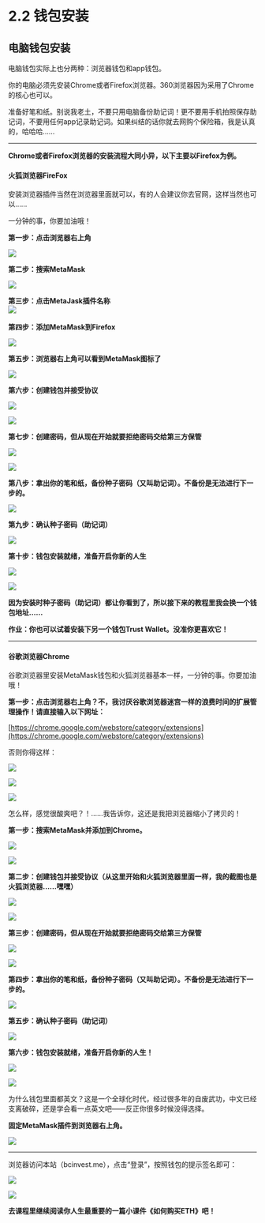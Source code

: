# 2.2 钱包安装

## 电脑钱包安装

电脑钱包实际上也分两种：浏览器钱包和app钱包。

你的电脑必须先安装Chrome或者Firefox浏览器。360浏览器因为采用了Chrome的核心也可以。

准备好笔和纸。别说我老土，不要只用电脑备份助记词！更不要用手机拍照保存助记词，不要用任何app记录助记词。如果纠结的话你就去网购个保险箱，我是认真的，哈哈哈……

***

**Chrome或者Firefox浏览器的安装流程大同小异，以下主要以Firefox为例。**

#### 火狐浏览器FireFox

安装浏览器插件当然在浏览器里面就可以，有的人会建议你去官网，这样当然也可以……

一分钟的事，你要加油哦！

**第一步：点击浏览器右上角**

![](https://bcinvest.me/images/articles/2020/2020-09-07\_firefox01.png)

**第二步：搜索MetaMask**

![](https://bcinvest.me/images/articles/2020/2020-09-07\_firefox02.png)

**第三步：点击MetaJask插件名称**\
![](https://bcinvest.me/images/articles/2020/2020-09-07\_firefox03.png)\
\
**第四步：添加MetaMask到Firefox**

![](https://bcinvest.me/images/articles/2020/2020-09-07\_firefox05.png)

**第五步：浏览器右上角可以看到MetaMask图标了**

![](https://bcinvest.me/images/articles/2020/2020-09-07\_firefox06.png)

**第六步：创建钱包并接受协议**

![](https://bcinvest.me/images/articles/2020/2020-09-07\_firefox07.png)

&#x20;

![](https://bcinvest.me/images/articles/2020/2020-09-07\_firefox08.png)

**第七步：创建密码，但从现在开始就要拒绝密码交给第三方保管**

![](https://bcinvest.me/images/articles/2020/2020-09-07\_firefox09.png)

&#x20;

![](https://bcinvest.me/images/articles/2020/2020-09-07\_firefox10.png)

**第八步：拿出你的笔和纸，备份种子密码（又叫助记词）。不备份是无法进行下一步的。**

![](https://bcinvest.me/images/articles/2020/2020-09-07\_firefox11.png)

**第九步：确认种子密码（助记词）**

![](https://bcinvest.me/images/articles/2020/2020-09-07\_firefox12.png)

**第十步：钱包安装就绪，准备开启你新的人生**

![](https://bcinvest.me/images/articles/2020/2020-09-07\_firefox13.png)

&#x20;

![](https://bcinvest.me/images/articles/2020/2020-09-07\_firefox14.png)

**因为安装时种子密码（助记词）都让你看到了，所以接下来的教程里我会换一个钱包地址……**

**作业：你也可以试着安装下另一个钱包Trust Wallet。没准你更喜欢它！**

***

#### 谷歌浏览器Chrome

谷歌浏览器里安装MetaMask钱包和火狐浏览器基本一样，一分钟的事。你要加油哦！

**第一步：点击浏览器右上角？不，我讨厌谷歌浏览器迷宫一样的浪费时间的扩展管理操作！请直接输入以下网址：**

[https://chrome.google.com/webstore/category/extensions](https://chrome.google.com/webstore/category/extensions)

否则你得这样：

![](https://bcinvest.me/images/articles/2020/chrome\_pc/metamask-pc-01.png)

&#x20;

![](https://bcinvest.me/images/articles/2020/chrome\_pc/metamask-pc-02.png)

&#x20;

![](https://bcinvest.me/images/articles/2020/chrome\_pc/metamask-pc-03.png)

怎么样，感觉很酸爽吧？！……我告诉你，这还是我把浏览器缩小了拷贝的！

**第一步：搜索MetaMask并添加到Chrome。**

![](https://bcinvest.me/images/articles/2020/chrome\_pc/metamask-pc-04.png)

&#x20;

![](https://bcinvest.me/images/articles/2020/chrome\_pc/metamask-pc-05.png)

**第二步：创建钱包并接受协议（从这里开始和火狐浏览器里面一样，我的截图也是火狐浏览器……嘿嘿）**

![](https://bcinvest.me/images/articles/2020/2020-09-07\_firefox07.png)

&#x20;

![](https://bcinvest.me/images/articles/2020/2020-09-07\_firefox08.png)

**第三步：创建密码，但从现在开始就要拒绝密码交给第三方保管**

![](https://bcinvest.me/images/articles/2020/2020-09-07\_firefox09.png)

&#x20;

![](https://bcinvest.me/images/articles/2020/2020-09-07\_firefox10.png)

**第四步：拿出你的笔和纸，备份种子密码（又叫助记词）。不备份是无法进行下一步的。**

![](https://bcinvest.me/images/articles/2020/2020-09-07\_firefox11.png)

**第五步：确认种子密码（助记词）**

![](https://bcinvest.me/images/articles/2020/2020-09-07\_firefox12.png)

**第六步：钱包安装就绪，准备开启你新的人生！**

![](https://bcinvest.me/images/articles/2020/2020-09-07\_firefox13.png)

&#x20;

![](https://bcinvest.me/images/articles/2020/2020-09-07\_firefox14.png)

为什么钱包里面都英文？这是一个全球化时代，经过很多年的自废武功，中文已经支离破碎，还是学会看一点英文吧——反正你很多时候没得选择。 &#x20;

**固定MetaMask插件到浏览器右上角。**

![](https://bcinvest.me/images/articles/2020/chrome\_pc/metamask-pc-14.png)

***

浏览器访问本站（bcinvest.me），点击“登录”，按照钱包的提示签名即可：

![](https://bcinvest.me/images/articles/2020/chrome\_pc/metamask-pc-15.png)

&#x20;

![](https://bcinvest.me/images/articles/2020/chrome\_pc/metamask-pc-16.png)

**去课程里继续阅读你人生最重要的一篇小课件《如何购买ETH》吧！**
